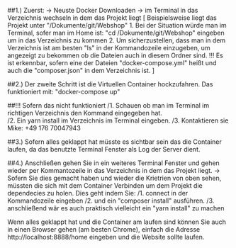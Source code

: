 ##1.) 
Zuerst:
-> Neuste Docker Downloaden
-> im Terminal in das Verzeichnis wechseln in dem das Projekt liegt
    [ Beispielsweise liegt das Projekt unter "/Dokumente/git/Webshop"
        1. Bei der Situation würde man im Terminal, sofer man im Home ist: "cd /Dokumente/git/Webshop" eingeben um in das Verzeichnis zu kommen
        2. Um sicherzustellen, dass man in dem Verzeichnis ist am besten "ls" in der Kommandozeile einzugeben, um angezeigt zu bekommen
           ob die Dateien auch in diesem Ordner sind. !!! Es ist erkennbar, sofern eine der Dateien "docker-compose.yml" heißt und auch die "composer.json" in dem                Verzeichnis ist.
    ]

##2.) 
Der zweite Schritt ist die Virtuellen Container hockzufahren.
Das funktioniert mit: "docker-compose up"

##!!! Sofern das nicht funktioniert 
/1. Schauen ob man im Terminal im richtigen Verzeichnis den Kommand eingegeben hat.  
/2. Ein yarn install im Verzeichnis im Terminal eingeben.
/3. Kontaktieren sie Mike: +49 176 70047943

##3.) 
Sofern alles geklappt hat müsste es sichtbar sein das die Container laufen, da das benutzte Terminal Fenster als Log der Server dient.

##4.)
Anschließen gehen Sie in ein weiteres Terminal Fenster und gehen wieder per Kommantozeile in das Verzeichnis in dem das Projekt liegt.
-> Sofern Sie dies gemacht haben und wieder die Krietrien von oben sehen, müssten die sich mit dem Container Verbinden um dem Projekt die dependecies zu holen.
    Dies geht indem Sie:
    /1. connect in der Kommandozeile eingeben
    /2. und ein "composer install" ausführen.
    /3. anschließend wär es auch praktisch vielleicht ein "yarn install" zu machen

Wenn alles geklappt hat und die Container am laufen sind können Sie auch in einen Browser gehen (am besten Chrome), einfach die Adresse
http://localhost:8888/home eingeben und die Website sollte laufen.

